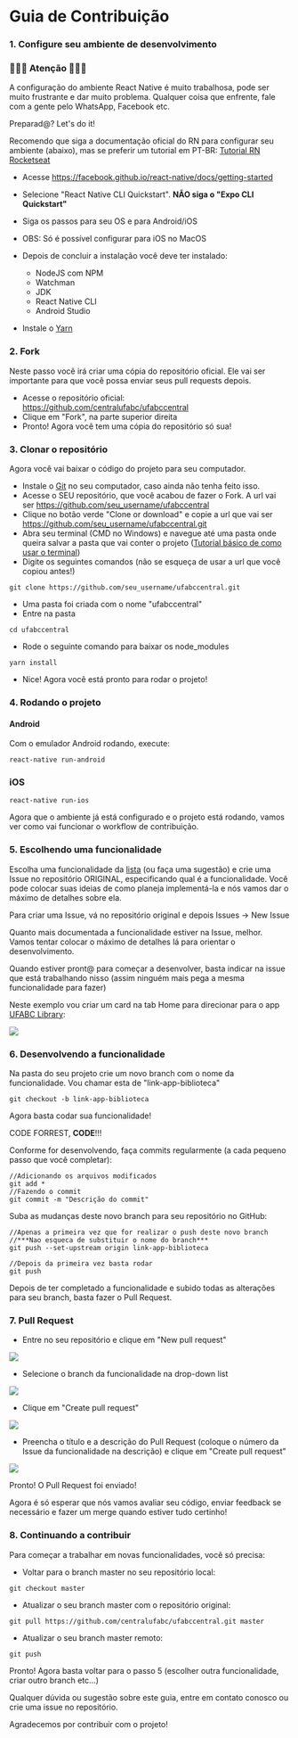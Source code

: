 # Guia de Contribuição

### 1. Configure seu ambiente de desenvolvimento

### 🚨🚨🚨 Atenção 🚨🚨🚨

A configuração do ambiente React Native é muito trabalhosa, pode ser muito frustrante e dar muito problema. Qualquer coisa que enfrente, fale com a gente pelo WhatsApp, Facebook etc.

Preparad@? Let's do it!

Recomendo que siga a documentação oficial do RN para configurar seu ambiente (abaixo), mas se preferir um tutorial em PT-BR: [Tutorial RN Rocketseat](https://docs.rocketseat.dev/ambiente-react-native/introducao)

- Acesse https://facebook.github.io/react-native/docs/getting-started
- Selecione "React Native CLI Quickstart". **NÃO siga o "Expo CLI Quickstart"**
- Siga os passos para seu OS e para Android/iOS
- OBS: Só é possível configurar para iOS no MacOS
- Depois de concluir a instalação você deve ter instalado:
  - NodeJS com NPM
  - Watchman
  - JDK
  - React Native CLI
  - Android Studio
  
- Instale o [Yarn](https://yarnpkg.com/pt-BR/docs/install)

### 2. Fork

Neste passo você irá criar uma cópia do repositório oficial. Ele vai ser importante para que você possa enviar seus pull requests depois.

- Acesse o repositório oficial: https://github.com/centralufabc/ufabccentral
- Clique em "Fork", na parte superior direita
- Pronto! Agora você tem uma cópia do repositório só sua!

### 3. Clonar o repositório

Agora você vai baixar o código do projeto para seu computador.

- Instale o [Git](https://git-scm.com/) no seu computador, caso ainda não tenha feito isso.
- Acesse o SEU repositório, que você acabou de fazer o Fork. A url vai ser https://github.com/seu_username/ufabccentral
- Clique no botão verde "Clone or download" e copie a url que vai ser https://github.com/seu_username/ufabccentral.git
- Abra seu terminal (CMD no Windows) e navegue até uma pasta onde queira salvar a pasta que vai conter o projeto ([Tutorial básico de como usar o terminal](https://tutorial.djangogirls.org/en/intro_to_command_line/#introduction-to-the-command-line-interface))
- Digite os seguintes comandos (não se esqueça de usar a url que você copiou antes!)

```
git clone https://github.com/seu_username/ufabccentral.git
```

- Uma pasta foi criada com o nome "ufabccentral"
- Entre na pasta

```
cd ufabccentral
```

- Rode o seguinte comando para baixar os node_modules
```
yarn install
```

- Nice! Agora você está pronto para rodar o projeto!

### 4. Rodando o projeto

#### Android
Com o emulador Android rodando, execute:
```
react-native run-android
```

### iOS

```
react-native run-ios
```

Agora que o ambiente já está configurado e o projeto está rodando, vamos ver como vai funcionar o workflow de contribuição.

### 5. Escolhendo uma funcionalidade

Escolha uma funcionalidade da [lista](https://docs.google.com/document/d/1SKSl1pL0EYm1HPG2CUs3u2_tC4mQm4Q5DfuHcLs3usk/edit?usp=sharing) (ou faça uma sugestão) e crie uma Issue no repositório ORIGINAL, especificando qual é a funcionalidade. Você pode colocar suas ideias de como planeja implementá-la e nós vamos dar o máximo de detalhes sobre ela.

Para criar uma Issue, vá no repositório original e depois Issues -> New Issue

Quanto mais documentada a funcionalidade estiver na Issue, melhor. Vamos tentar colocar o máximo de detalhes lá para orientar o desenvolvimento.

Quando estiver pront@ para começar a desenvolver, basta indicar na issue que está trabalhando nisso (assim ninguém mais pega a mesma funcionalidade para fazer)

Neste exemplo vou criar um card na tab Home para direcionar para o app [UFABC Library](https://play.google.com/store/apps/details?id=com.nintersoft.bibliotecaufabc):

![](https://i.imgur.com/cfbsYjV.png)

### 6. Desenvolvendo a funcionalidade

Na pasta do seu projeto crie um novo branch com o nome da funcionalidade. Vou chamar esta de "link-app-biblioteca"

```
git checkout -b link-app-biblioteca
```

Agora basta codar sua funcionalidade!

CODE FORREST, **CODE**!!!

Conforme for desenvolvendo, faça commits regularmente (a cada pequeno passo que você completar):

```
//Adicionando os arquivos modificados
git add *
//Fazendo o commit
git commit -m "Descrição do commit"
```

Suba as mudanças deste novo branch para seu repositório no GitHub:

```
//Apenas a primeira vez que for realizar o push deste novo branch
//***Nao esqueca de substituir o nome do branch***
git push --set-upstream origin link-app-biblioteca

//Depois da primeira vez basta rodar
git push
```

Depois de ter completado a funcionalidade e subido todas as alterações para seu branch, basta fazer o Pull Request.

### 7. Pull Request

- Entre no seu repositório e clique em "New pull request"

![](https://i.imgur.com/u7O0bf2.png)

- Selecione o branch da funcionalidade na drop-down list

![](https://i.imgur.com/GQAtsC7.png)

- Clique em "Create pull request"

![](https://i.imgur.com/TeCBeKb.png)

- Preencha o título e a descrição do Pull Request (coloque o número da Issue da funcionalidade na descrição) e clique em "Create pull request"

![](https://i.imgur.com/dkgt61t.png)

Pronto! O Pull Request foi enviado!

Agora é só esperar que nós vamos avaliar seu código, enviar feedback se necessário e fazer um merge quando estiver tudo certinho!

### 8. Continuando a contribuir

Para começar a trabalhar em novas funcionalidades, você só precisa:

- Voltar para o branch master no seu repositório local:

```
git checkout master
```

- Atualizar o seu branch master com o repositório original:

```
git pull https://github.com/centralufabc/ufabccentral.git master
```

- Atualizar o seu branch master remoto:

```
git push
```

Pronto! Agora basta voltar para o passo 5 (escolher outra funcionalidade, criar outro branch etc...)

Qualquer dúvida ou sugestão sobre este guia, entre em contato conosco ou crie uma issue no repositório.

Agradecemos por contribuir com o projeto!
